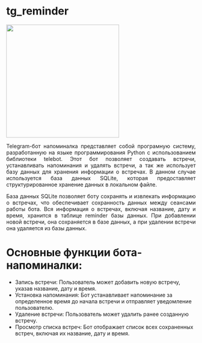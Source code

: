 # tg_reminder

<div id="header" align="">
  <img src="https://media.giphy.com/media/OgVq93mv2opOdWbXod/giphy.gif" width="300"/>
  
</div>

<p align="justify"> Telegram-бот напоминалка представляет собой програмную систему, разработанную на языке программирования Python с использованием библиотеки telebot. Этот бот позволяет создавать встречи, устанавливать напоминания и удалять встречи, а так же использует базу данных для хранения информации о встречах. В данном случае используется база данных SQLite, которая предоставляет структурированное хранение данных в локальном файле. </p>

<p align="justify"> База данных SQLite позволяет боту сохранять и извлекать информацию о встречах, что обеспечивает сохранность данных между сеансами работы бота. Вся информация о встречах, включая название, дату и время, хранится в таблице reminder базы данных. При добавлении новой встречи, она сохраняется в базе данных, а при удалении встречи она удаляется из базы данных.</p>

# Основные функции бота-напоминалки:

* Запись встречи: Пользователь может добавить новую встречу, указав название, дату и время.
* Установка напоминания: Бот устанавливает напоминание за определенное время до начала встречи и отправляет уведомление пользователю.
* Удаление встречи: Пользователь может удалить ранее созданную встречу.
* Просмотр списка встреч: Бот отображает список всех сохраненных встреч, включая их название, дату и время.
